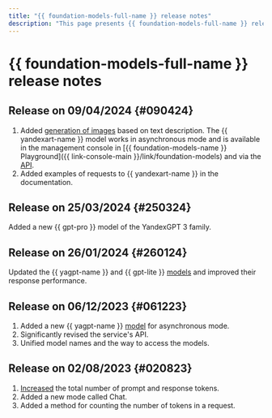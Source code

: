 ```yaml
---
title: "{{ foundation-models-full-name }} release notes"
description: "This page presents {{ foundation-models-full-name }} release notes."
---
```


# {{ foundation-models-full-name }} release notes

## Release on 09/04/2024 {#090424}

1. Added [generation of images](../concepts/yandexart/index.md) based on text description. The {{ yandexart-name }} model works in asynchronous mode and is available in the management console in [{{ foundation-models-name }} Playground]({{ link-console-main }}/link/foundation-models) and via the [API](../image-generation/api-ref/index.md).
1. Added examples of requests to {{ yandexart-name }} in the documentation.

## Release on 25/03/2024 {#250324}

Added a new {{ gpt-pro }} model of the YandexGPT 3 family.

## Release on 26/01/2024 {#260124}

Updated the {{ yagpt-name }} and {{ gpt-lite }} [models](../concepts/yandexgpt/models.md) and improved their response performance.

## Release on 06/12/2023 {#061223}

1. Added a new {{ yagpt-name }} [model](../concepts/yandexgpt/models.md) for asynchronous mode.
1. Significantly revised the service's API.
1. Unified model names and the way to access the models.

## Release on 02/08/2023 {#020823}

1. [Increased](../concepts/limits.md) the total number of prompt and response tokens.
1. Added a new mode called Chat.
1. Added a method for counting the number of tokens in a request.
